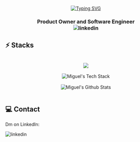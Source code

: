 <div align="right">
  <img align="center" src="https://komarev.com/ghpvc/?username=Castvell&label=Profile%20Views&color=brightgreen&flat" alt=""/> 
</div>
<br>

    
<div align="center">
   <a href="https://git.io/typing-svg"><img src="https://readme-typing-svg.herokuapp.com?font=Space+Mono&size=28&duration=3500&pause=200&color=00FF00&background=000000&center=true&vCenter=true&random=false&width=780&height=100&lines=>+HEY!+What's+Good%3F+%F0%9F%99%8B%E2%80%8D%E2%99%82%EF%B8%8F;>+I'm+Miguel+%F0%9F%AB%A1;>+I'm+Product+Owner+%F0%9F%96%87%EF%B8%8F;>+I'm+Software+Engineer+%F0%9F%91%A8%E2%80%8D%F0%9F%92%BB;>+I'm+Entrepreneur+%F0%9F%9A%80" alt="Typing SVG" /></a>
</div>

[linkedin]:https://www.linkedin.com/in/miguelcastellanoss/

<h3 align="center">
    Product Owner and Software Engineer
    <br>
    <img align="center" alt="linkedin" src= "https://img.shields.io/badge/linkedin-000000?style=for-the-badge&logo=linkedin&logoColor=white" />
</h3>


## ⚡️ Stacks

<br>
<div align="center">
  <a href="https://github.com/CASTVELL">
    <img src="https://skillicons.dev/icons?i=aws,docker,linux,git,github,react,flask,postgresql,nodejs,express,python,c,js,cpp,java,&perline=5"> 
  </a>
</div>
<br>



<div href="https://github.com/Castvell" align="center">
  <img src="https://github-readme-stats.vercel.app/api/top-langs/?username=Castvell&langs_count=8&hide=css,hack,html&count_private=true&layout=compact&theme=dark" alt="Miguel's Tech Stack">
</div>
<br>
  
<div href="https://github.com/Castvell" align="center">
  <img src="https://github-readme-stats.vercel.app/api?username=Castvell&rank_icon=github&count_private=true&hide=stars&show_icons=true&theme=dark" alt="Miguel's Github Stats">
</div>
<br>



## 💻 Contact

<div>
  Dm on LinkedIn:
</div>

[<img align="left" alt="linkedin" src= "https://img.shields.io/badge/linkedin-000000?style=for-the-badge&logo=linkedin&logoColor=white" />][linkedin]
